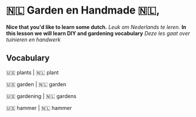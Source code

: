 # 🇳🇱 Garden en Handmade 🇳🇱,

__Nice that you'd like to learn some dutch.__
_Leuk om Nederlands te leren._
__In this lesson we will learn DIY and gardening vocabulary__
_Deze les gaat over tuinieren en handwerk_

## Vocabulary

🇺🇸 plants         | 🇳🇱 plant  

🇺🇸 garden         | 🇳🇱 garden  

🇺🇸 gardening      | 🇳🇱 gardens  

🇺🇸 hammer         | 🇳🇱 hammer  